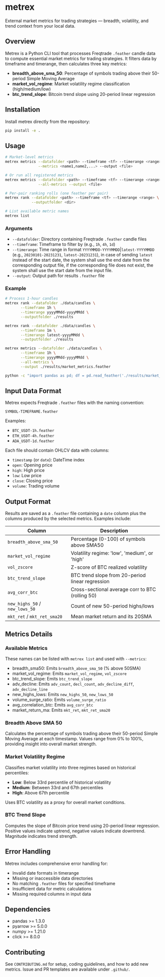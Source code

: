 # metrex
External market metrics for trading strategies — breadth, volatility, and trend context from your local data.

## Overview

Metrex is a Python CLI tool that processes Freqtrade `.feather` candle data to compute essential market metrics for trading strategies. It filters data by timeframe and timerange, then calculates three key metrics:

- **breadth_above_sma_50**: Percentage of symbols trading above their 50-period Simple Moving Average
- **market_vol_regime**: Market volatility regime classification (high/medium/low)
- **btc_trend_slope**: Bitcoin trend slope using 20-period linear regression

## Installation

Install metrex directly from the repository:

```bash
pip install -e .
```

## Usage

```bash
# Market-level metrics
metrex metrics --datafolder <path> --timeframe <tf> --timerange <range> \
               --metrics <name1,name2,...> --output <file>

# Or run all registered metrics
metrex metrics --datafolder <path> --timeframe <tf> --timerange <range> \
               --all-metrics --output <file>

# Per-pair ranking rolls (one feather per pair)
metrex rank --datafolder <path> --timeframe <tf> --timerange <range> \
            --outputfolder <dir>

# List available metric names
metrex list
```

### Arguments

- `--datafolder`: Directory containing Freqtrade `.feather` candle files
- `--timeframe`: Timeframe to filter by (e.g., `1h`, `4h`, `1d`)
- `--timerange`: Time range in format `YYYYMMDD-YYYYMMDD`|`latest-YYYYMMDD` (e.g., `20230101-20231231`, `latest-20231231`), in case of sending `latest` instead of the start date, the system shall use the end date from the corresponding output file, if the corresponding file does not exist, the system shall use the start date from the input file.
- `--output`: Output path for results `.feather` file

### Example

```bash
# Process 1-hour candles
metrex rank --datafolder ./data/candles \
       --timeframe 1h \
       --timerange yyyyMMdd-yyyyMMdd \
       --outputfolder ./results

metrex rank --datafolder ./data/candles \
       --timeframe 1m \
       --timerange latest-yyyyMMdd \
       --outputfolder ./results

metrex metrics --datafolder ./data/candles \
       --timeframe 1h \
       --timerange yyyyMMdd-yyyyMMdd \
       --all-metrics \
       --output ./results/market_metrics.feather

python -c "import pandas as pd; df = pd.read_feather('./results/market_metrics.feather'); df.to_csv('./results/market_metrics.csv', index=False)"
```

## Input Data Format

Metrex expects Freqtrade `.feather` files with the naming convention:
```
SYMBOL-TIMEFRAME.feather
```

Examples:
- `BTC_USDT-1h.feather`
- `ETH_USDT-4h.feather`
- `ADA_USDT-1d.feather`

Each file should contain OHLCV data with columns:
- `timestamp` (or `date`): DateTime index
- `open`: Opening price
- `high`: High price  
- `low`: Low price
- `close`: Closing price
- `volume`: Trading volume

## Output Format

Results are saved as a `.feather` file containing a `date` column plus the
columns produced by the selected metrics. Examples include:

| Column | Description |
|--------|-------------|
| `breadth_above_sma_50` | Percentage (0-100) of symbols above SMA50 |
| `market_vol_regime` | Volatility regime: 'low', 'medium', or 'high' |
| `vol_zscore` | Z-score of BTC realized volatility |
| `btc_trend_slope` | BTC trend slope from 20-period linear regression |
| `avg_corr_btc` | Cross-sectional average corr to BTC (rolling 50) |
| `new_highs_50` / `new_lows_50` | Count of new 50-period highs/lows |
| `mkt_ret` / `mkt_ret_sma20` | Mean market return and its 20SMA |

## Metrics Details

### Available Metrics

These names can be listed with `metrex list` and used with `--metrics`:

- breadth_sma50: Emits `breadth_above_sma_50` (% above 50SMA)
- market_vol_regime: Emits `market_vol_regime`, `vol_zscore`
- btc_trend_slope: Emits `btc_trend_slope`
- adv_decline: Emits `adv_count`, `decl_count`, `adv_decline_diff`, `adv_decline_line`
- new_highs_lows: Emits `new_highs_50`, `new_lows_50`
- volume_surge_ratio: Emits `volume_surge_ratio`
- avg_correlation_btc: Emits `avg_corr_btc`
- market_return_ma: Emits `mkt_ret`, `mkt_ret_sma20`

### Breadth Above SMA 50
Calculates the percentage of symbols trading above their 50-period Simple Moving Average at each timestamp. Values range from 0% to 100%, providing insight into overall market strength.

### Market Volatility Regime
Classifies market volatility into three regimes based on historical percentiles:
- **Low**: Below 33rd percentile of historical volatility
- **Medium**: Between 33rd and 67th percentiles  
- **High**: Above 67th percentile

Uses BTC volatility as a proxy for overall market conditions.

### BTC Trend Slope
Computes the slope of Bitcoin price trend using 20-period linear regression. Positive values indicate uptrend, negative values indicate downtrend. Magnitude indicates trend strength.

## Error Handling

Metrex includes comprehensive error handling for:
- Invalid date formats in timerange
- Missing or inaccessible data directories
- No matching `.feather` files for specified timeframe
- Insufficient data for metric calculations
- Missing required columns in input data

## Dependencies

- pandas >= 1.3.0
- pyarrow >= 5.0.0
- numpy >= 1.21.0
- click >= 8.0.0

## Contributing

See `CONTRIBUTING.md` for setup, coding guidelines, and how to add new metrics. Issue and PR templates are available under `.github/`.
